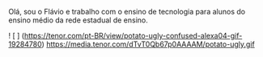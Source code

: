 Olá, sou o Flávio e trabalho com o ensino de tecnologia para alunos do ensino médio da rede estadual de ensino.

! [ ] (https://tenor.com/pt-BR/view/potato-ugly-confused-alexa04-gif-19284780)
https://media.tenor.com/dTvT0Qb67p0AAAAM/potato-ugly.gif
